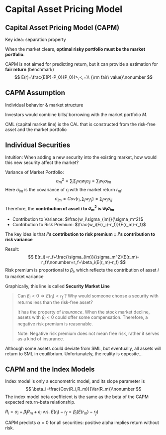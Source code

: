 # Capital Asset Pricing Model

## Capital Asset Pricing Model (CAPM)

Key idea: separation property

When the market clears, **optimal risky portfolio must be the market portfolio**.

CAPM is not aimed for predicting return, but it can provide a estimation for **fair return** (benchmark)
$$
E(r)=\frac{E(P)-P_0}{P_0}(>,<,=)\ {\rm fair\ value}\nonumber
$$

## CAPM Assumption

Individual behavior & market structure

Investors would combine bills/ borrowing with the market portfolio $M$.

CML (capital market line) is the CAL that is constructed from the risk-free asset and the market portfolio

## Individual Securities

Intuition: When adding a new security into the existing market, how would this new security affect the market?

Variance of Market Portfolio:
$$
\sigma_m^2=\sum_i\sum_jw_iw_j\sigma_{ij}=\sum_iw_i\sigma_{im}\nonumber
$$
Here $\sigma_{im}$ is the covariance of $r_i$ with the market return $r_m$:
$$
\sigma_{im}=Cov\left(r_i,\sum_{j}w_jr_j\right)=\sum_jw_j\sigma_{ij}\nonumber
$$
Therefore, the **contribution of asset $i$ to $\sigma_m^2$ is $w_i\sigma_{im}$**

- Contribution to Variance: $\frac{w_i\sigma_{im}}{\sigma_m^2}$
- Contribution to Risk Premium: $\frac{w_i(E(r_i)-r_f)}{E(r_m)-r_f}$

The key idea is that **$i$'s contribution to risk premium = $i$'s contribution to risk variance**

Result:
$$
E(r_i)=r_f+\frac{\sigma_{im}}{\sigma_m^2}(E(r_m)-r_f)\nonumber=r_f+\beta_i(E(r_m)-r_f)
$$
Risk premium is proportional to $\beta_i$, which reflects the contribution of asset $i$ to market variance

Graphically, this line is called **Security Market Line**

> Can $\beta_i<0\Rightarrow E(r_i)<r_f$ ? Why would someone choose a security with returns less than the risk-free asset?
>
> It has the property of *insurance*. When the stock market decline, assets with $\beta_i<0$​ could offer some compensation. Therefore, a negative risk premium is reasonable.
>
> Note: Negative risk premium does not mean free risk, rather it serves as a kind of insurance.

Although some assets could deviate from SML, but eventually, all assets will return to SML in equilibrium. Unfortunately, the reality is opposite...

## CAPM and the Index Models

Index model is only a econometric model, and its slope parameter is
$$
\beta_i=\frac{Cov(R_i,R_m)}{Var(R_m)}\nonumber
$$
The index model beta coefficient is the same as the beta of the CAPM expected return-beta relationship.

$R_i=\alpha_i+\beta_iR_m+e_i$ v.s. $E(r_i)-r_f=\beta_i(E(r_m)-r_f)$

CAPM predicts $\alpha=0$ for all securities: positive alpha implies return without risk.
